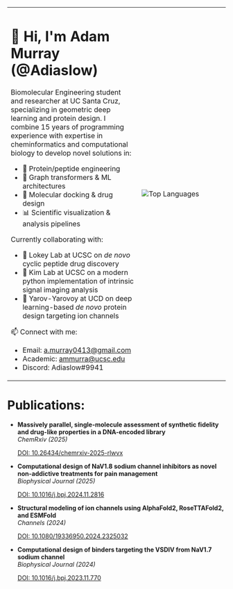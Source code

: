 
<table>
<tr>
<td width="60%">

# 👋 Hi, I'm Adam Murray (@Adiaslow)

Biomolecular Engineering student and researcher at UC Santa Cruz, specializing in geometric deep learning and protein design. I combine 15 years of programming experience with expertise in cheminformatics and computational biology to develop novel solutions in:
- 🧬 Protein/peptide engineering
- 🤖 Graph transformers & ML architectures
- 🧪 Molecular docking & drug design
- 📊 Scientific visualization & analysis pipelines

Currently collaborating with:
- 🔬 Lokey Lab at UCSC on *de novo* cyclic peptide drug discovery
- 🧠 Kim Lab at UCSC on a modern python implementation of intrinsic signal imaging analysis
- 🧫 Yarov-Yarovoy at UCD on deep learning-based *de novo* protein design targeting ion channels

📫 Connect with me:
- Email: a.murray0413@gmail.com
- Academic: ammurra@ucsc.edu
- Discord: Adiaslow#9941

</td>
<td width="40%">

![Top Languages](https://github-readme-stats.vercel.app/api/top-langs/?username=Adiaslow&card_width=400&langs_count=20&theme=dracula) 
<!-- (&exclude_repo=Cloth-of-Gold-Unity2D) -->

</td>
</tr>
</table>

# Publications:
- **Massively parallel, single-molecule assessment of synthetic fidelity and drug-like properties in a DNA-encoded library**  
  *ChemRxiv (2025)*

  [DOI: 10.26434/chemrxiv-2025-rlwvx](https://chemrxiv.org/engage/chemrxiv/article-details/686f182ee1957b8c61108423)

- **Computational design of NaV1.8 sodium channel inhibitors as novel non-addictive treatments for pain management**  
  *Biophysical Journal (2025)*

  [DOI: 10.1016/j.bpj.2024.11.2816](https://doi.org/10.1016/j.bpj.2024.11.2816)

- **Structural modeling of ion channels using AlphaFold2, RoseTTAFold2, and ESMFold**  
  *Channels (2024)*
    
  [DOI: 10.1080/19336950.2024.2325032](https://doi.org/10.1080/19336950.2024.2325032)

- **Computational design of binders targeting the VSDIV from NaV1.7 sodium channel**  
  *Biophysical Journal (2024)*  

  [DOI: 10.1016/j.bpj.2023.11.770](https://doi.org/10.1016/j.bpj.2023.11.770)
